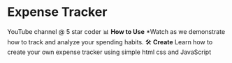 # Expense Tracker
YouTube channel @ 5 star coder
📊 **How to Use** *Watch as we demonstrate how to track and analyze your spending habits.  🛠️ **Create** Learn how to create your own expense tracker using simple html css and JavaScript
